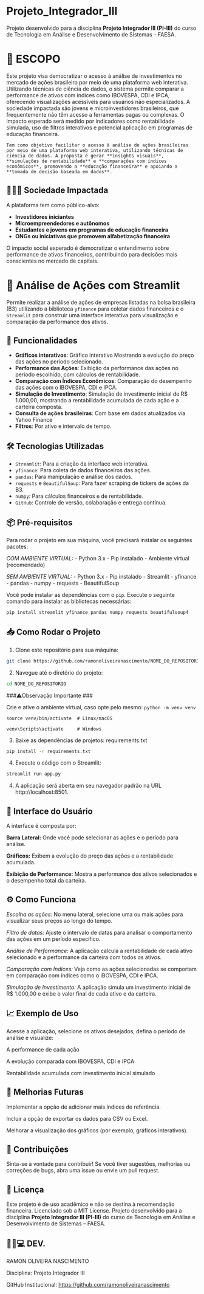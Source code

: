 # Projeto_Integrador_III
Projeto desenvolvido para a disciplina **Projeto Integrador III (PI-III)** do curso de Tecnologia em Análise e Desenvolvimento de Sistemas – FAESA.

# 🎯 ESCOPO

Este projeto visa democratizar o acesso à análise de investimentos no mercado de ações brasileiro por meio de uma plataforma web interativa. Utilizando técnicas de ciência de dados, o sistema permite comparar a performance de ativos com índices como IBOVESPA, CDI e IPCA, oferecendo visualizações acessíveis para usuários não especializados. A sociedade impactada são jovens e microinvestidores brasileiros, que frequentemente não têm acesso a ferramentas pagas ou complexas. O impacto esperado será medido por indicadores como rentabilidade simulada, uso de filtros interativos e potencial aplicação em programas de educação financeira.

```Tem como objetivo facilitar o acesso à análise de ações brasileiras por meio de uma plataforma web interativa, utilizando técnicas de ciência de dados. A proposta é gerar **insights visuais**, **simulações de rentabilidade** e **comparações com índices econômicos**, promovendo a **educação financeira** e apoiando a **tomada de decisão baseada em dados**.```

## 🧑‍🤝‍🧑 Sociedade Impactada

A plataforma tem como público-alvo:
- **Investidores iniciantes**
- **Microempreendedores e autônomos**
- **Estudantes e jovens em programas de educação financeira**
- **ONGs ou iniciativas que promovem alfabetização financeira**

O impacto social esperado é democratizar o entendimento sobre performance de ativos financeiros, contribuindo para decisões mais conscientes no mercado de capitais.

# 📌 Análise de Ações com Streamlit

Permite realizar a análise de ações de empresas listadas na bolsa brasileira (B3) utilizando a biblioteca `yfinance` para coletar dados financeiros e o `Streamlit` para construir uma interface interativa para visualização e comparação da performance dos ativos.

## 🚀 Funcionalidades

- **Gráficos interativos**: Gráfico interativo Mostrando a evolução do preço das ações no período selecionado.
- **Performance das Ações**: Exibição da performance das ações no período escolhido, com cálculos de rentabilidade.
- **Comparação com Índices Econômicos**: Comparação do desempenho das ações com o IBOVESPA, CDI e IPCA.
- **Simulação de Investimento**: Simulação de investimento inicial de R$ 1.000,00, mostrando a rentabilidade acumulada de cada ação e a carteira composta.
- **Consulta de ações brasileiras**: Com base em dados atualizados via Yahoo Finance
- **Filtros**: Por ativo e intervalo de tempo.

## 🛠 Tecnologias Utilizadas

- `Streamlit`: Para a criação da interface web interativa.
- `yfinance`: Para coleta de dados financeiros das ações.
- `pandas`: Para manipulação e análise dos dados.
- `requests` e `BeautifulSoup`: Para fazer scraping de tickers de ações da B3.
- `numpy`: Para cálculos financeiros e de rentabilidade.
- `GitHub`: Controle de versão, colaboração e entrega contínua.

## 📦 Pré-requisitos

Para rodar o projeto em sua máquina, você precisará instalar os seguintes pacotes:

*COM AMBIENTE VIRTUAL:*
    - Python 3.x
    - Pip instalado
    - Ambiente virtual (recomendado)

*SEM AMBIENTE VIRTUAL:*
    - Python 3.x
    - Pip instalado
    - Streamlit
    - yfinance
    - pandas
    - numpy
    - requests
    - BeautifulSoup

Você pode instalar as dependências com o `pip`. Execute o seguinte comando para instalar as bibliotecas necessárias:

```bash
pip install streamlit yfinance pandas numpy requests beautifulsoup4
```

## 📥 Como Rodar o Projeto

1. Clone este repositório para sua máquina:

```bash
git clone https://github.com/ramonoliveiranascimento/NOME_DO_REPOSITORIO.git
```

2. Navegue até o diretório do projeto:

```bash
cd NOME_DO_REPOSITORIO
```
###⚠️Observação Importante ###

Crie e ative o ambiente virtual, caso opte pelo mesmo:
    ```python -m venv venv```
    
```source venv/bin/activate  # Linux/macOS```

```venv\Scripts\activate     # Windows```

3. Baixe as dependências de projetos: requirements.txt

```bash
pip install -r requirements.txt
```

4. Execute o código com o Streamlit:

```bash
streamlit run app.py
```

4. A aplicação será aberta em seu navegador padrão na URL http://localhost:8501.

## 🎨 Interface do Usuário

A interface é composta por:

**Barra Lateral:** Onde você pode selecionar as ações e o período para análise.

**Gráficos:** Exibem a evolução do preço das ações e a rentabilidade acumulada.

**Exibição de Performance:** Mostra a performance dos ativos selecionados e o desempenho total da carteira.

## ⚙ Como Funciona

*Escolha as ações:* No menu lateral, selecione uma ou mais ações para visualizar seus preços ao longo do tempo.

*Filtro de datas:* Ajuste o intervalo de datas para analisar o comportamento das ações em um período específico.

*Análise de Performance:* A aplicação calcula a rentabilidade de cada ativo selecionado e a performance da carteira com todos os ativos.

*Comparação com Índices:* Veja como as ações selecionadas se comportam em comparação com índices como o IBOVESPA, CDI e IPCA.

*Simulação de Investimento:* A aplicação simula um investimento inicial de R$ 1.000,00 e exibe o valor final de cada ativo e da carteira.

## 📈 Exemplo de Uso

Acesse a aplicação, selecione os ativos desejados, defina o período de análise e visualize:

A performance de cada ação

A evolução comparada com IBOVESPA, CDI e IPCA

Rentabilidade acumulada com investimento inicial simulado

## 🚧 Melhorias Futuras

Implementar a opção de adicionar mais índices de referência.

Incluir a opção de exportar os dados para CSV ou Excel.

Melhorar a visualização dos gráficos (por exemplo, gráficos interativos).

## 🤝 Contribuições

Sinta-se à vontade para contribuir! Se você tiver sugestões, melhorias ou correções de bugs, abra uma issue ou envie um pull request.

## 📄 Licença

Este projeto é de uso acadêmico e não se destina à recomendação financeira. Licenciado sob a MIT License.
Projeto desenvolvido para a disciplina **Projeto Integrador III (PI-III)** do curso de Tecnologia em Análise e Desenvolvimento de Sistemas – FAESA.

## 🧑‍🎓💻 DEV.

RAMON OLIVEIRA NASCIMENTO

Disciplina: Projeto Integrador III

GitHub Institucional: https://github.com/ramonoliveiranascimento
